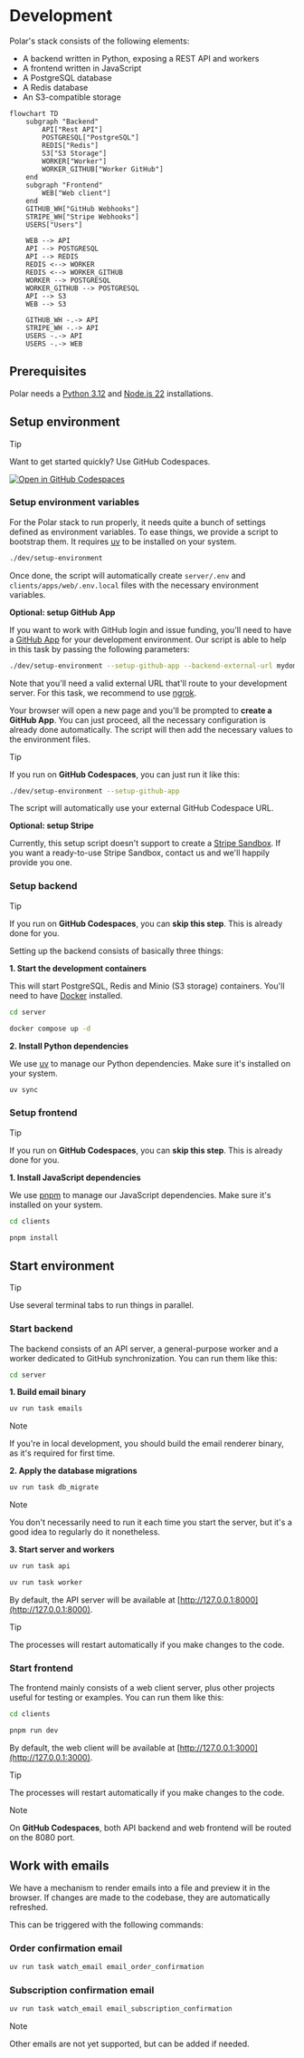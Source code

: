 # Development

Polar's stack consists of the following elements:

* A backend written in Python, exposing a REST API and workers
* A frontend written in JavaScript
* A PostgreSQL database
* A Redis database
* An S3-compatible storage

```mermaid
flowchart TD
    subgraph "Backend"
        API["Rest API"]
        POSTGRESQL["PostgreSQL"]
        REDIS["Redis"]
        S3["S3 Storage"]
        WORKER["Worker"]
        WORKER_GITHUB["Worker GitHub"]
    end
    subgraph "Frontend"
        WEB["Web client"]
    end
    GITHUB_WH["GitHub Webhooks"]
    STRIPE_WH["Stripe Webhooks"]
    USERS["Users"]

    WEB --> API
    API --> POSTGRESQL
    API --> REDIS
    REDIS <--> WORKER
    REDIS <--> WORKER_GITHUB
    WORKER --> POSTGRESQL
    WORKER_GITHUB --> POSTGRESQL
    API --> S3
    WEB --> S3

    GITHUB_WH -.-> API
    STRIPE_WH -.-> API
    USERS -.-> API
    USERS -.-> WEB
```

## Prerequisites

Polar needs a [Python 3.12](https://www.python.org/downloads/) and [Node.js 22](https://nodejs.org/en/download/package-manager) installations.

## Setup environment

> [!TIP]
> Want to get started quickly? Use GitHub Codespaces.
>
> [![Open in GitHub Codespaces](https://github.com/codespaces/badge.svg)](https://codespaces.new/polarsource/polar?machine=standardLinux32gb)

### Setup environment variables

For the Polar stack to run properly, it needs quite a bunch of settings defined as environment variables. To ease things, we provide a script to bootstrap them. It requires [uv](https://docs.astral.sh/uv/getting-started/installation/) to be installed on your system.

```sh
./dev/setup-environment
```
Once done, the script will automatically create `server/.env` and `clients/apps/web/.env.local` files with the necessary environment variables.

**Optional: setup GitHub App**

If you want to work with GitHub login and issue funding, you'll need to have a [GitHub App](https://docs.github.com/en/apps/creating-github-apps/about-creating-github-apps/about-creating-github-apps) for your development environment. Our script is able to help in this task by passing the following parameters:

```sh
./dev/setup-environment --setup-github-app --backend-external-url mydomain.ngrok.dev
```

Note that you'll need a valid external URL that'll route to your development server. For this task, we recommend to use [ngrok](https://ngrok.com/).

Your browser will open a new page and you'll be prompted to **create a GitHub App**. You can just proceed, all the necessary configuration is already done automatically. The script will then add the necessary values to the environment files.

> [!TIP]
> If you run on **GitHub Codespaces**, you can just run it like this:
> ```sh
> ./dev/setup-environment --setup-github-app
> ```
> The script will automatically use your external GitHub Codespace URL.

**Optional: setup Stripe**

Currently, this setup script doesn't support to create a [Stripe Sandbox](https://docs.stripe.com/sandboxes). If you want a ready-to-use Stripe Sandbox, contact us and we'll happily provide you one.

### Setup backend

> [!TIP]
> If you run on **GitHub Codespaces**, you can **skip this step**. This is already done for you.

Setting up the backend consists of basically three things:

**1. Start the development containers**

This will start PostgreSQL, Redis and Minio (S3 storage) containers. You'll need to have [Docker](https://docs.docker.com/get-started/) installed.

```sh
cd server
```

```sh
docker compose up -d
```

**2. Install Python dependencies**

We use [uv](https://docs.astral.sh/uv/) to manage our Python dependencies. Make sure it's installed on your system.

```sh
uv sync
```

### Setup frontend

> [!TIP]
> If you run on **GitHub Codespaces**, you can **skip this step**. This is already done for you.

**1. Install JavaScript dependencies**

We use [pnpm](https://pnpm.io/installation) to manage our JavaScript dependencies. Make sure it's installed on your system.

```sh
cd clients
```

```sh
pnpm install
```

## Start environment

> [!TIP]
> Use several terminal tabs to run things in parallel.

### Start backend

The backend consists of an API server, a general-purpose worker and a worker dedicated to GitHub synchronization. You can run them like this:

```sh
cd server
```

**1. Build email  binary**

```sh
uv run task emails
```
> [!NOTE]
> If you're in local development, you should build the email renderer binary, as it's required for first time.

**2. Apply the database migrations**

```sh
uv run task db_migrate
```

> [!NOTE]
> You don't necessarily need to run it each time you start the server, but it's a good idea to regularly do it nonetheless.

**3. Start server and workers**

```sh
uv run task api
```

```sh
uv run task worker
```

By default, the API server will be available at [http://127.0.0.1:8000](http://127.0.0.1:8000).

> [!TIP]
> The processes will restart automatically if you make changes to the code.

### Start frontend

The frontend mainly consists of a web client server, plus other projects useful for testing or examples. You can run them like this:

```sh
cd clients
```

```sh
pnpm run dev
```

By default, the web client will be available at [http://127.0.0.1:3000](http://127.0.0.1:3000).

> [!TIP]
> The processes will restart automatically if you make changes to the code.

> [!NOTE]
> On **GitHub Codespaces**, both API backend and web frontend will be routed on the 8080 port.

## Work with emails

We have a mechanism to render emails into a file and preview it in the browser. If changes are made to the codebase, they are automatically refreshed.

This can be triggered with the following commands:

### Order confirmation email

```bash
uv run task watch_email email_order_confirmation
```

### Subscription confirmation email

```bash
uv run task watch_email email_subscription_confirmation
```

> [!NOTE]
> Other emails are not yet supported, but can be added if needed.
